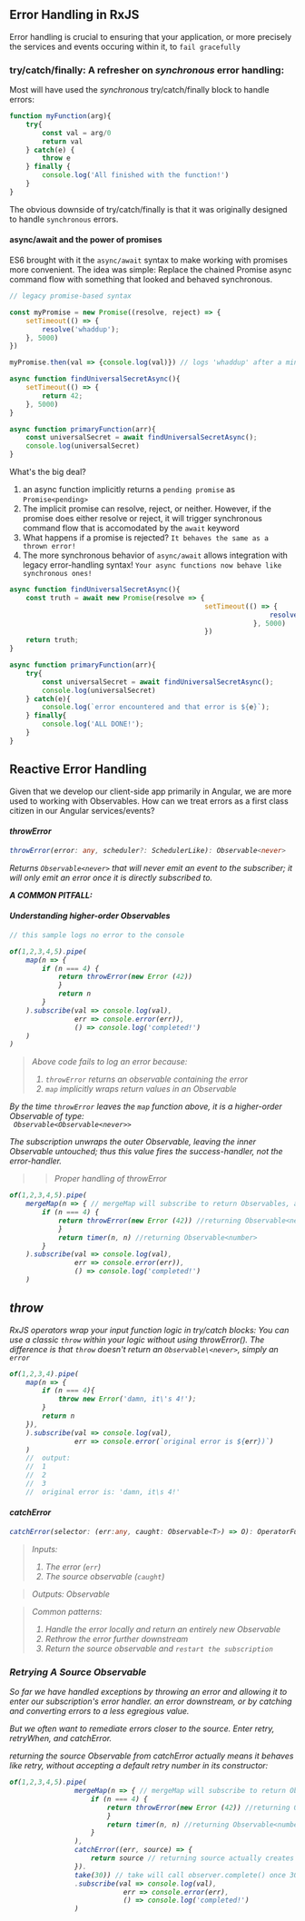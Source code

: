 ## Error Handling in RxJS ##

Error handling is crucial to ensuring that your application, or more precisely the services and events occuring within it, to `fail gracefully`

### <b>try/catch/finally</b>:  A refresher on <i><b>synchronous</b></i> error handling:   ###

Most will have used the <i>synchronous</i> try/catch/finally block to handle errors:

```js
function myFunction(arg){
    try{
        const val = arg/0
        return val
    } catch(e) {
        throw e
    } finally {
        console.log('All finished with the function!')
    }
}
```

The obvious downside of try/catch/finally is that it was originally designed to handle `synchronous` errors.

#### async/await and the power of promises ####

ES6 brought with it the `async/await` syntax to make working with promises more convenient.  The idea was simple:  Replace the chained Promise async command flow with something that looked and behaved synchronous.

```js
// legacy promise-based syntax

const myPromise = new Promise((resolve, reject) => {
    setTimeout(() => {
        resolve('whaddup');
    }, 5000)
})

myPromise.then(val => {console.log(val)}) // logs 'whaddup' after a minimum of 5 seconds
```
```js
async function findUniversalSecretAsync(){
    setTimeout(() => {
        return 42;
    }, 5000)
}

async function primaryFunction(arr){
    const universalSecret = await findUniversalSecretAsync();
    console.log(universalSecret)
}
```
What's the big deal?<br>
1.  an async function implicitly returns a `pending promise` as `Promise<pending>`
2.  The implicit promise can resolve, reject, or neither.  However, if the promise does either resolve or reject, it will trigger synchronous command flow that is accomodated by the `await` keyword
3.  What happens if a promise is rejected?  `It behaves the same as a thrown error!`
4.  The more synchronous behavior of `async/await` allows integration with legacy error-handling syntax!  `Your async functions now behave like synchronous ones!`

```js
async function findUniversalSecretAsync(){
    const truth = await new Promise(resolve => {
                                                setTimeout(() => {
                                                                resolve(42);
                                                            }, 5000)
                                                })
    return truth;
}

async function primaryFunction(arr){
    try{
        const universalSecret = await findUniversalSecretAsync();
        console.log(universalSecret)
    } catch(e){
        console.log(`error encountered and that error is ${e}`);
    } finally{
        console.log('ALL DONE!');
    }    
}
```
## <b>Reactive</b> Error Handling ##

Given that we develop our client-side app primarily in Angular, we are more used to working with Observables.  How can we treat errors as a first class citizen in our Angular services/events? 

#### <i>throwError ####

```ts
throwError(error: any, scheduler?: SchedulerLike): Observable<never>
```

Returns `Observable<never>` that will never emit an event to the subscriber; it will only emit an error once it is directly subscribed to.

<b> A COMMON PITFALL: </b> 
<h4> Understanding higher-order Observables </h4>

```js
// this sample logs no error to the console

of(1,2,3,4,5).pipe(
    map(n => {
        if (n === 4) {
            return throwError(new Error (42))
            }
            return n
        }
    ).subscribe(val => console.log(val),
                err => console.error(err)),
                () => console.log('completed!')
    )
)
```
>Above code fails to log an error because:<br>
>1. `throwError` returns an observable containing the error
>2. `map` implicitly wraps return values in an Observable

By the time `throwError` leaves the `map` function above, it is a higher-order Observable of type:  
<code> Observable<Observable\<never>></code>

The subscription unwraps the outer Observable, leaving the inner Observable untouched; thus this value fires the success-handler, not the error-handler.

>> Proper handling of throwError
```js
of(1,2,3,4,5).pipe(
    mergeMap(n => { // mergeMap will subscribe to return Observables, and merge nexted values back to the main stream
        if (n === 4) {
            return throwError(new Error (42)) //returning Observable<never>
            }
            return timer(n, n) //returning Observable<number>
        }
    ).subscribe(val => console.log(val),
                err => console.error(err)),
                () => console.log('completed!')
    )
```

## throw ##

RxJS operators wrap your input function logic in try/catch blocks:  You can use a classic `throw` within your logic without using throwError().  The difference is that `throw` doesn't return an `Observable\<never>`, simply an `error`

```ts
of(1,2,3,4).pipe(
    map(n => {
        if (n === 4){
            throw new Error('damn, it\'s 4!');
        }
        return n
    }),
    ).subscribe(val => console.log(val),
                err => console.error(`original error is ${err})`)
    )
    //  output:
    //  1
    //  2
    //  3
    //  original error is: 'damn, it\s 4!'
```


#### <i>catchError ####
```ts
catchError(selector: (err:any, caught: Observable<T>) => O): OperatorFunction<T, T | ObservedValueOf<O>>
```
> Inputs:
>   1. The error (`err`)
>   2. The source observable (`caught`)

> Outputs:
>   Observable

> Common patterns:
>   1. Handle the error locally and return an entirely new Observable
>   2. Rethrow the error further downstream
>   3. Return the source observable and `restart the subscription`

### Retrying A Source Observable ###

So far we have handled exceptions by throwing an error and allowing it to enter our subscription's error handler. an error downstream, or by catching and converting errors to a less egregious value.

But we often want to remediate errors closer to the source.  Enter retry, retryWhen, and catchError.

returning the source Observable from catchError actually means it behaves like retry, without accepting a default retry number in its constructor:

```js
of(1,2,3,4,5).pipe(
                mergeMap(n => { // mergeMap will subscribe to return Observables, and merge nexted values back to the           main stream
                    if (n === 4) {
                        return throwError(new Error (42)) //returning Observable<never>
                        }
                        return timer(n, n) //returning Observable<number>
                    }
                ),
                catchError((err, source) => {
                    return source // returning source actually creates a new subscription to the source observable
                }).
                take(30)) // take will call observer.complete() once 30 values have passed through
                .subscribe(val => console.log(val),
                            err => console.error(err),
                            () => console.log('completed!')
                )
```



